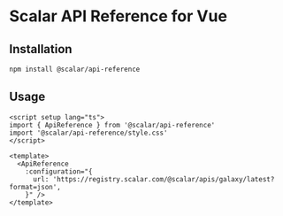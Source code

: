 # Scalar API Reference for Vue

## Installation

```bash
npm install @scalar/api-reference
```

## Usage

```vue
<script setup lang="ts">
import { ApiReference } from '@scalar/api-reference'
import '@scalar/api-reference/style.css'
</script>

<template>
  <ApiReference
    :configuration="{
      url: 'https://registry.scalar.com/@scalar/apis/galaxy/latest?format=json',
    }" />
</template>
```
